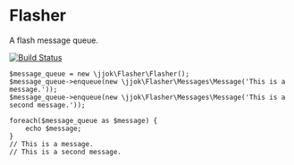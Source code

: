 Flasher
=======

A flash message queue.

[![Build Status](https://travis-ci.org/jjok/Flasher.png)](https://travis-ci.org/jjok/Flasher)

	$message_queue = new \jjok\Flasher\Flasher();
	$message_queue->enqueue(new \jjok\Flasher\Messages\Message('This is a message.'));
	$message_queue->enqueue(new \jjok\Flasher\Messages\Message('This is a second message.'));
	
	foreach($message_queue as $message) {
		echo $message;
	}
	// This is a message.
	// This is a second message.

